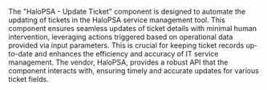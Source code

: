 The "HaloPSA - Update Ticket" component is designed to automate the updating of tickets in the HaloPSA service management tool. This component ensures seamless updates of ticket details with minimal human intervention, leveraging actions triggered based on operational data provided via input parameters. This is crucial for keeping ticket records up-to-date and enhances the efficiency and accuracy of IT service management. The vendor, HaloPSA, provides a robust API that the component interacts with, ensuring timely and accurate updates for various ticket fields.
